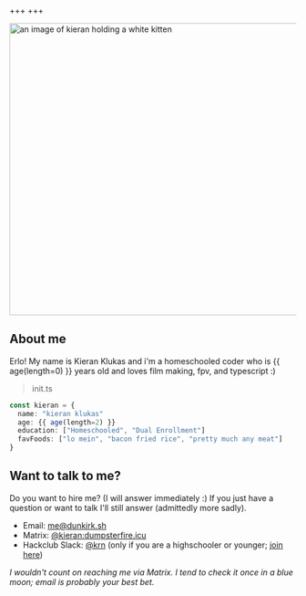 +++
+++

<div style="display: flex; justify-content: center;">
  <img src="/pfps/current.webp" alt="an image of kieran holding a white kitten" width="512" height="512"/>
</div>

## About me

Erlo! My name is Kieran Klukas and i'm a homeschooled coder who is {{ age(length=0) }} years old and loves film making, fpv, and typescript :)

> init.ts
```ts
const kieran = {
  name: "kieran klukas"
  age: {{ age(length=2) }}
  education: ["Homeschooled", "Dual Enrollment"]
  favFoods: ["lo mein", "bacon fried rice", "pretty much any meat"]
}
```

## Want to talk to me?

Do you want to hire me? (I will answer immediately :) If you just have a question or want to talk I'll still answer (admittedly more sadly).

- Email: [me@dunkirk.sh](mailto:me@dunkirk.sh)
- Matrix: [@kieran:dumpsterfire.icu](https://matrix.to/#/@kieran.matrix.dumpsterfire.icu)
- Hackclub Slack: [@krn](https://hackclub.slack.com/team/U062UG485EE) (only if you are a highschooler or younger; [join here](https://hackclub.com/slack/))

_I wouldn't count on reaching me via Matrix. I tend to check it once in a blue moon; email is probably your best bet._

